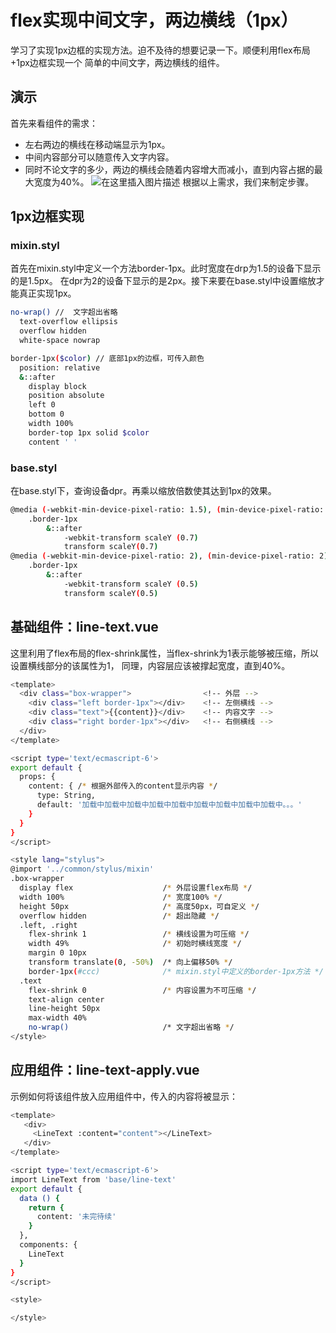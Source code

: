 # flex实现中间文字，两边横线（1px）
学习了实现1px边框的实现方法。迫不及待的想要记录一下。顺便利用flex布局+1px边框实现一个 简单的中间文字，两边横线的组件。
## 演示
首先来看组件的需求：
- 左右两边的横线在移动端显示为1px。
- 中间内容部分可以随意传入文字内容。
- 同时不论文字的多少，两边的横线会随着内容增大而减小，直到内容占据的最大宽度为40%。
![在这里插入图片描述](https://img-blog.csdnimg.cn/20200224175207994.png)
根据以上需求，我们来制定步骤。
## 1px边框实现
### mixin.styl
首先在mixin.styl中定义一个方法border-1px。此时宽度在drp为1.5的设备下显示的是1.5px。 在dpr为2的设备下显示的是2px。接下来要在base.styl中设置缩放才能真正实现1px。

```bash
no-wrap() //  文字超出省略
  text-overflow ellipsis
  overflow hidden
  white-space nowrap

border-1px($color) // 底部1px的边框，可传入颜色
  position: relative
  &::after 
    display block
    position absolute
    left 0
    bottom 0
    width 100%
    border-top 1px solid $color
    content ' '
```
### base.styl
在base.styl下，查询设备dpr。再乘以缩放倍数使其达到1px的效果。

```bash
@media (-webkit-min-device-pixel-ratio: 1.5), (min-device-pixel-ratio: 1.5)
    .border-1px
        &::after
            -webkit-transform scaleY (0.7)
            transform scaleY(0.7)
@media (-webkit-min-device-pixel-ratio: 2), (min-device-pixel-ratio: 2)
    .border-1px
        &::after
            -webkit-transform scaleY (0.5)
            transform scaleY(0.5)
```
## 基础组件：line-text.vue
这里利用了flex布局的flex-shrink属性，当flex-shrink为1表示能够被压缩，所以设置横线部分的该属性为1， 同理，内容层应该被撑起宽度，直到40%。

```bash
<template>
  <div class="box-wrapper">                <!-- 外层 -->
    <div class="left border-1px"></div>    <!-- 左侧横线 -->
    <div class="text">{{content}}</div>    <!-- 内容文字 -->
    <div class="right border-1px"></div>   <!-- 右侧横线 -->
  </div>
</template>

<script type='text/ecmascript-6'>
export default {
  props: {
    content: { /* 根据外部传入的content显示内容 */
      type: String,
      default: '加载中加载中加载中加载中加载中加载中加载中加载中加载中。。。'
    }
  }
}
</script>

<style lang="stylus">
@import '../common/stylus/mixin'
.box-wrapper
  display flex                    /* 外层设置flex布局 */
  width 100%                      /* 宽度100% */
  height 50px                     /* 高度50px，可自定义 */
  overflow hidden                 /* 超出隐藏 */
  .left, .right
    flex-shrink 1                 /* 横线设置为可压缩 */
    width 49%                     /* 初始时横线宽度 */
    margin 0 10px
    transform translate(0, -50%)  /* 向上偏移50% */
    border-1px(#ccc)              /* mixin.styl中定义的border-1px方法 */
  .text
    flex-shrink 0                 /* 内容设置为不可压缩 */
    text-align center
    line-height 50px
    max-width 40%
    no-wrap()                     /* 文字超出省略 */
</style>
```
## 应用组件：line-text-apply.vue
示例如何将该组件放入应用组件中，传入的内容将被显示：

```bash
<template>
   <div>
     <LineText :content="content"></LineText>
   </div>
</template>

<script type='text/ecmascript-6'>
import LineText from 'base/line-text'
export default {
  data () {
    return {
      content: '未完待续'
    }
  },
  components: {
    LineText
  }
}
</script>

<style>

</style>
```

